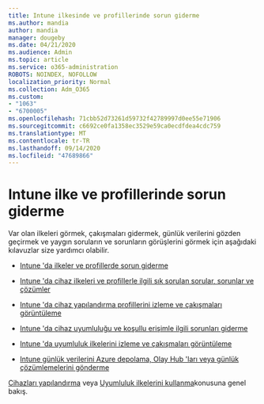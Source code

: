 ```yaml
---
title: Intune ilkesinde ve profillerinde sorun giderme
ms.author: mandia
author: mandia
manager: dougeby
ms.date: 04/21/2020
ms.audience: Admin
ms.topic: article
ms.service: o365-administration
ROBOTS: NOINDEX, NOFOLLOW
localization_priority: Normal
ms.collection: Adm_O365
ms.custom:
- "1063"
- "6700005"
ms.openlocfilehash: 71cbb52d73261d59732f42789997d0ee55e71906
ms.sourcegitcommit: c6692ce0fa1358ec3529e59ca0ecdfdea4cdc759
ms.translationtype: MT
ms.contentlocale: tr-TR
ms.lasthandoff: 09/14/2020
ms.locfileid: "47689866"
---
```

# <a name="troubleshooting-intune-policy-and-profiles"></a>Intune ilke ve profillerinde sorun giderme

Var olan ilkeleri görmek, çakışmaları gidermek, günlük verilerini gözden geçirmek ve yaygın soruların ve sorunların görüşlerini görmek için aşağıdaki kılavuzlar size yardımcı olabilir.

- [Intune 'da ilkeler ve profillerde sorun giderme](https://docs.microsoft.com/mem/intune/configuration/troubleshoot-policies-in-microsoft-intune)

- [Intune 'da cihaz ilkeleri ve profillerle ilgili sık sorulan sorular, sorunlar ve çözümler](https://docs.microsoft.com/intune/device-profile-troubleshoot)

- [Intune 'da cihaz yapılandırma profillerini izleme ve çakışmaları görüntüleme](https://docs.microsoft.com/intune/device-profile-monitor)

- [Intune 'da cihaz uyumluluğu ve koşullu erişimle ilgili sorunları giderme](https://docs.microsoft.com/intune/troubleshoot-conditional-access)

- [Intune 'da uyumluluk ilkelerini izleme ve çakışmaları görüntüleme](https://docs.microsoft.com/intune/compliance-policy-monitor)

- [Intune günlük verilerini Azure depolama, Olay Hub 'ları veya günlük çözümlemelerini gönderme](https://docs.microsoft.com/intune/review-logs-using-azure-monitor)

[Cihazları yapılandırma](https://docs.microsoft.com/intune/device-profiles) veya [Uyumluluk ilkelerini kullanma](https://docs.microsoft.com/intune/device-compliance-get-started)konusuna genel bakış.